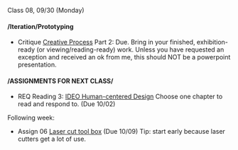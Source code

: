  Class 08, 09/30 (Monday)


#### /Iteration/Prototyping

* Critique [Creative Process](creative_process.md) Part 2: Due. Bring in your finished, exhibition-ready (or viewing/reading-ready) work. 
Unless you have requested an exception and received an ok from me, this should NOT be a powerpoint presentation.


#### /ASSIGNMENTS FOR NEXT CLASS/

* REQ Reading 3: [IDEO Human-centered Design](https://drive.google.com/file/d/187hYjorIpv2Xf7bAYMwlq7lHGVv9USq3/view?usp=sharing) Choose one chapter to read and respond to. (Due 10/02) 

Following week:
* Assign 06 [Laser cut tool box](lasercut.md) (Due 10/09) Tip: start early because laser cutters get a lot of use.
